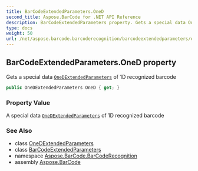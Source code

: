 ```yaml
---
title: BarCodeExtendedParameters.OneD
second_title: Aspose.BarCode for .NET API Reference
description: BarCodeExtendedParameters property. Gets a special data OneDExtendedParameters of 1D recognized barcode
type: docs
weight: 50
url: /net/aspose.barcode.barcoderecognition/barcodeextendedparameters/oned/
---
```

## BarCodeExtendedParameters.OneD property

Gets a special data [`OneDExtendedParameters`](../../onedextendedparameters/) of 1D recognized barcode

```csharp
public OneDExtendedParameters OneD { get; }
```

### Property Value

A special data [`OneDExtendedParameters`](../../onedextendedparameters/) of 1D recognized barcode

### See Also

* class [OneDExtendedParameters](../../onedextendedparameters/)
* class [BarCodeExtendedParameters](../)
* namespace [Aspose.BarCode.BarCodeRecognition](../../barcodeextendedparameters/)
* assembly [Aspose.BarCode](../../../)


